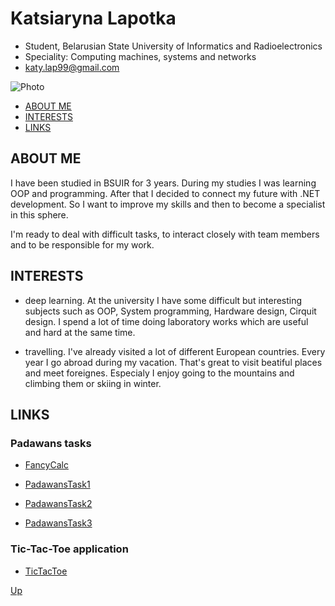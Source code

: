 # <a name="start"></a> Katsiaryna Lapotka

* Student, Belarusian State University of Informatics and Radioelectronics
* Speciality: Computing machines, systems and networks
* katy.lap99@gmail.com

![Photo](https://pp.userapi.com/c631227/v631227790/1a724/H6cIry9Aoxs.jpg)

+  [ABOUT ME](#1) <br>
+  [INTERESTS](#2) <br>
+  [LINKS](#3) <br>

## ABOUT ME <a name="1"></a>

I have been studied in BSUIR for 3 years. During my studies I was learning OOP and programming. After that I decided to connect my future with .NET development. So I want to improve my skills and then to become a specialist in this sphere. 

I'm ready to deal with difficult tasks, to interact closely with team members and to be responsible for my work.

## INTERESTS <a name="2"></a>

- deep learning. At the university I have some difficult but interesting subjects such as OOP, System programming, Hardware design, Cirquit design. I spend a lot of time doing laboratory works which are useful and hard at the same time.

- travelling. I've already visited a lot of different European countries. Every year I go abroad during my vacation. That's great to visit beatiful places and meet foreignes. Especialy I enjoy going to the mountains and climbing them or skiing in winter.

## LINKS <a name="3"></a>

### Padawans tasks

- [FancyCalc](https://github.com/kateLap/FancyCalc)

- [PadawansTask1](https://github.com/kateLap/PadawansTask1)

- [PadawansTask2](https://github.com/kateLap/PadawansTask2)

- [PadawansTask3](https://github.com/kateLap/PadawansTask3)

### Tic-Tac-Toe application

- [TicTacToe](https://github.com/kateLap/TicTacToe)


[Up](#start)
